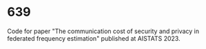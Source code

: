 # 639
Code for paper "The communication cost of security and privacy in federated frequency estimation" published at AISTATS 2023.
